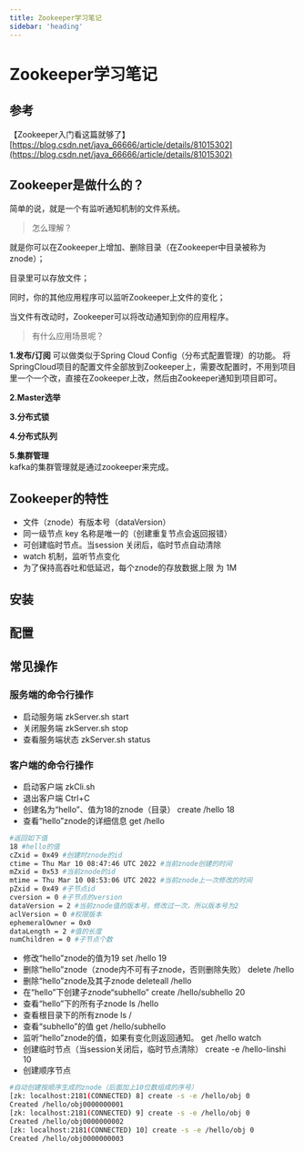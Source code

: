 ```yaml
---
title: Zookeeper学习笔记
sidebar: 'heading'
---
```


# Zookeeper学习笔记

## 参考

【Zookeeper入门看这篇就够了】[https://blog.csdn.net/java_66666/article/details/81015302](https://blog.csdn.net/java_66666/article/details/81015302)


## Zookeeper是做什么的？

简单的说，就是一个有监听通知机制的文件系统。

>怎么理解？

就是你可以在Zookeeper上增加、删除目录（在Zookeeper中目录被称为znode）；

目录里可以存放文件；

同时，你的其他应用程序可以监听Zookeeper上文件的变化；

当文件有改动时，Zookeeper可以将改动通知到你的应用程序。

>有什么应用场景呢？

**1.发布/订阅**
可以做类似于Spring Cloud Config（分布式配置管理）的功能。
将SpringCloud项目的配置文件全部放到Zookeeper上，需要改配置时，不用到项目里一个一个改，直接在Zookeeper上改，然后由Zookeeper通知到项目即可。

**2.Master选举**  

**3.分布式锁**  

**4.分布式队列**  

**5.集群管理**   
kafka的集群管理就是通过zookeeper来完成。  

## Zookeeper的特性
* 文件（znode）有版本号（dataVersion）
* 同一级节点 key 名称是唯一的（创建重复节点会返回报错）
* 可创建临时节点。当session 关闭后，临时节点自动清除
* watch 机制，监听节点变化
* 为了保持高吞吐和低延迟，每个znode的存放数据上限 为 1M

## 安装

## 配置


## 常见操作

### 服务端的命令行操作
* 启动服务端
  zkServer.sh start
* 关闭服务端
  zkServer.sh stop
* 查看服务端状态
  zkServer.sh status

### 客户端的命令行操作
* 启动客户端
  zkCli.sh
* 退出客户端
  Ctrl+C
* 创建名为“hello”、值为18的znode（目录）
  create /hello 18
* 查看“hello”znode的详细信息
  get /hello
 ```bash
#返回如下值
18 #hello的值
cZxid = 0x49 #创建时znode的id
ctime = Thu Mar 10 08:47:46 UTC 2022 #当前znode创建的时间
mZxid = 0x53 #当前znode的id
mtime = Thu Mar 10 08:53:06 UTC 2022 #当前znode上一次修改的时间
pZxid = 0x49 #子节点id
cversion = 0 #子节点的version
dataVersion = 2 #当前znode值的版本号，修改过一次，所以版本号为2
aclVersion = 0 #权限版本
ephemeralOwner = 0x0
dataLength = 2 #值的长度
numChildren = 0 #子节点个数
```
* 修改“hello”znode的值为19
  set /hello 19
* 删除“hello”znode（znode内不可有子znode，否则删除失败）
  delete /hello
* 删除“hello”znode及其子znode
  deleteall /hello
* 在“hello”下创建子znode“subhello”
  create /hello/subhello 20
* 查看“hello”下的所有子znode
  ls /hello
* 查看根目录下的所有znode
  ls /
* 查看“subhello”的值
  get /hello/subhello
* 监听“hello”znode的值，如果有变化则返回通知。
  get /hello watch
* 创建临时节点（当session关闭后，临时节点清除）
  create -e  /hello-linshi 10
* 创建顺序节点
```bash
#自动创建按顺序生成的znode（后面加上10位数组成的序号）
[zk: localhost:2181(CONNECTED) 8] create -s -e /hello/obj 0
Created /hello/obj0000000001
[zk: localhost:2181(CONNECTED) 9] create -s -e /hello/obj 0
Created /hello/obj0000000002
[zk: localhost:2181(CONNECTED) 10] create -s -e /hello/obj 0
Created /hello/obj0000000003
```


